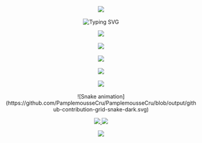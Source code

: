 <!-- NEON / FUTURISTIC PROFILE README -->

<!-- Neon wave header -->
<p align="center">
  <img src="https://capsule-render.vercel.app/api?type=waving&height=220&color=0:00FFFF,50:7A00FF,100:FF00FF&text=PamplemousseCru&fontSize=60&fontColor=FFFFFF&fontAlign=50&fontAlignY=35&desc=AI%20Engineer%20%7C%20Data%20Scientist%20%7C%20Builder&descAlignY=60&animation=fadeIn" />
</p>

<!-- Typing banner -->
<p align="center">
  <img src="https://readme-typing-svg.demolab.com?font=Orbitron&weight=700&size=28&duration=3000&pause=800&color=00FFFF&center=true&vCenter=true&width=900&lines=Neon+code%2C+futuristic+ideas." alt="Typing SVG" />
</p>

<!-- Neon divider --> 
<p align="center"> <img src="https://capsule-render.vercel.app/api?type=rect&color=0:00FFFF,50:7A00FF,100:FF00FF&height=2&section=footer" /> </p>

<p align="center"> <img src="https://skillicons.dev/icons?i=python,c,cpp,tensorflow,pytorch,linux,git,github,latex,unity&perline=10" /> </p> <p align="center"> <img src="https://capsule-render.vercel.app/api?type=rect&color=0:00FFFF&height=1&section=footer" /> </p>

<div align="center">
<!-- Streak -->
<img src="https://streak-stats.demolab.com?user=PamplemousseCru&theme=radical&hide_border=true&ring=00FFFF&fire=FF00FF&currStreakLabel=FFFFFF&background=0D1117" height="165" /> </div> <p align="center"> <img src="https://capsule-render.vercel.app/api?type=rect&color=7A00FF&height=1&section=footer" /> </p>

<p align="center">
![Snake animation](https://github.com/PamplemousseCru/PamplemousseCru/blob/output/github-contribution-grid-snake-dark.svg)
</p:>

<p align="center"> <a href="https://www.linkedin.com/in/matthias-laithier" target="_blank"> <img src="https://img.shields.io/badge/LinkedIn-00FFFF?style=for-the-badge&logo=linkedin&logoColor=0D1117"/> </a> <a href="mailto:matthias.laithier@epita.fr" target="_blank"> <img src="https://img.shields.io/badge/Email-FF00FF?style=for-the-badge&logo=gmail&logoColor=0D1117"/> </a> </p> <!-- Footer wave --> <p align="center"> <img src="https://capsule-render.vercel.app/api?type=waving&height=140&color=0:FF00FF,50:7A00FF,100:00FFFF&section=footer" /> </p>

